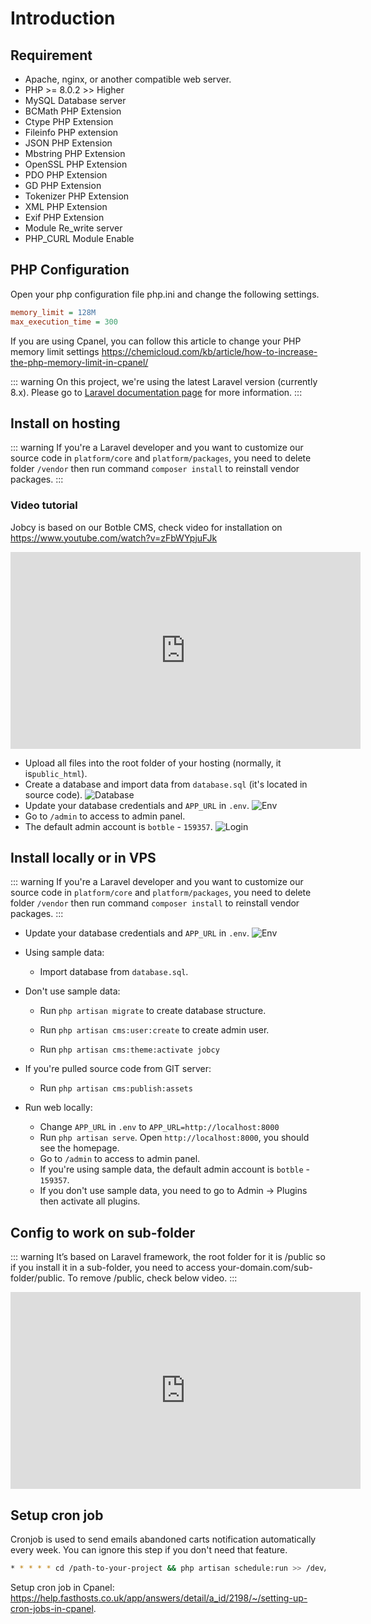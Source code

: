 # Introduction

## Requirement

- Apache, nginx, or another compatible web server.
- PHP >= 8.0.2 >> Higher
- MySQL Database server
- BCMath PHP Extension
- Ctype PHP Extension
- Fileinfo PHP extension
- JSON PHP Extension
- Mbstring PHP Extension
- OpenSSL PHP Extension
- PDO PHP Extension
- GD PHP Extension
- Tokenizer PHP Extension
- XML PHP Extension
- Exif PHP Extension
- Module Re_write server
- PHP_CURL Module Enable

## PHP Configuration

Open your php configuration file php.ini and change the following settings.

```ini
memory_limit = 128M
max_execution_time = 300
```

If you are using Cpanel, you can follow this article to change your PHP memory limit
settings https://chemicloud.com/kb/article/how-to-increase-the-php-memory-limit-in-cpanel/

::: warning
On this project, we're using the latest Laravel version (currently 8.x). Please go
to [Laravel documentation page](https://laravel.com/docs) for more information.
:::

## Install on hosting

::: warning
If you're a Laravel developer and you want to customize our source code in `platform/core` and `platform/packages`, you
need to delete folder `/vendor` then run command `composer install` to reinstall vendor packages.
:::

### Video tutorial

Jobcy is based on our Botble CMS, check video for installation on https://www.youtube.com/watch?v=zFbWYpjuFJk

<iframe width="560" height="315" src="https://www.youtube.com/embed/zFbWYpjuFJk" title="YouTube video player" frameborder="0" allow="accelerometer; autoplay; clipboard-write; encrypted-media; gyroscope; picture-in-picture; web-share" allowfullscreen></iframe>

- Upload all files into the root folder of your hosting (normally, it is`public_html`).
- Create a database and import data from `database.sql` (it's located in source code).
  ![Database](https://live.staticflickr.com/65535/51715319985_2256877c79_b.jpg)
- Update your database credentials and `APP_URL` in `.env`.
  ![Env](https://live.staticflickr.com/65535/50848231176_5a3ba243e7_b.jpg)
- Go to `/admin` to access to admin panel.
- The default admin account is `botble` - `159357`.
  ![Login](https://live.staticflickr.com/65535/51715117999_420ed1fcbd_b.jpg)

## Install locally or in VPS

::: warning
If you're a Laravel developer and you want to customize our source code in `platform/core` and `platform/packages`, you
need to delete folder `/vendor` then run command `composer install` to reinstall vendor packages.
:::

- Update your database credentials and `APP_URL` in `.env`.
  ![Env](https://live.staticflickr.com/65535/50848231176_5a3ba243e7_b.jpg)

- Using sample data:
    - Import database from `database.sql`.

- Don't use sample data:
    - Run `php artisan migrate` to create database structure.

    - Run `php artisan cms:user:create` to create admin user.

    - Run `php artisan cms:theme:activate jobcy`

- If you're pulled source code from GIT server:
    - Run `php artisan cms:publish:assets`

- Run web locally:
    - Change `APP_URL` in `.env` to `APP_URL=http://localhost:8000`
    - Run `php artisan serve`. Open `http://localhost:8000`, you should see the homepage.
    - Go to `/admin` to access to admin panel.
    - If you're using sample data, the default admin account is `botble` - `159357`.
    - If you don't use sample data, you need to go to Admin -> Plugins then activate all plugins.

## Config to work on sub-folder

::: warning
It’s based on Laravel framework, the root folder for it is /public so if you install it in a sub-folder, you need to
access your-domain.com/sub-folder/public. To remove /public, check below video.
:::

<iframe width="560" height="315" src="https://www.youtube.com/embed/XdAYETd04iA" title="YouTube video player" frameborder="0" allow="accelerometer; autoplay; clipboard-write; encrypted-media; gyroscope; picture-in-picture; web-share" allowfullscreen></iframe>

## Setup cron job

Cronjob is used to send emails abandoned carts notification automatically every week. You can ignore this step if you
don't need that feature.

```bash
* * * * * cd /path-to-your-project && php artisan schedule:run >> /dev/null 2>&1
```

Setup cron job in Cpanel: https://help.fasthosts.co.uk/app/answers/detail/a_id/2198/~/setting-up-cron-jobs-in-cpanel.
